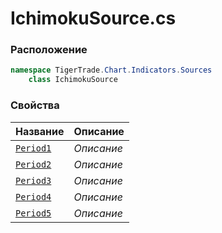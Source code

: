 
# IchimokuSource.cs
### Расположение
```csharp
namespace TigerTrade.Chart.Indicators.Sources  
    class IchimokuSource
```

### Свойства
| Название | Описание |
| --- | --- |
| [`Period1`](./Свойства/Period1.md) | *Описание* |
| [`Period2`](./Свойства/Period2.md) | *Описание* |
| [`Period3`](./Свойства/Period3.md) | *Описание* |
| [`Period4`](./Свойства/Period4.md) | *Описание* |
| [`Period5`](./Свойства/Period5.md) | *Описание* |
